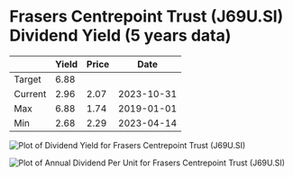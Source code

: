 # Frasers Centrepoint Trust (J69U.SI) Dividend Yield (5 years data)

|     | Yield   | Price | Date       |
|-----|---------|-------|------------|
| Target | 6.88 |  |  |
| Current | 2.96 | 2.07  | 2023-10-31 |
| Max | 6.88 | 1.74  | 2019-01-01 |
| Min | 2.68 | 2.29  | 2023-04-14 |

![Plot of Dividend Yield for Frasers Centrepoint Trust (J69U.SI)](J69U_div_5.png)

![Plot of Annual Dividend Per Unit for Frasers Centrepoint Trust (J69U.SI)](J69U_yearly_dpu.png)
